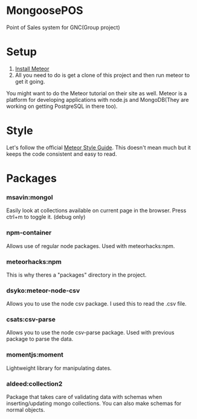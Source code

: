 # MongoosePOS
Point of Sales system for GNC(Group project)



# Setup
1. [Install Meteor](https://www.meteor.com/install)
2. All you need to do is get a clone of this project and then run meteor to get it going.

You might want to do the Meteor tutorial on their site as well.
Meteor is a platform for developing applications with node.js and MongoDB(They are working on getting PostgreSQL in there too).

# Style
Let's follow the official [Meteor Style Guide](https://github.com/meteor/meteor/wiki/Meteor-Style-Guide). This doesn't mean much but it keeps the code consistent and easy to read.

# Packages
### msavin:mongol
Easily look at collections available on current page in the browser. Press ctrl+m to toggle it. (debug only)

### npm-container
Allows use of regular node packages. Used with meteorhacks:npm.

### meteorhacks:npm
This is why theres a "packages" directory in the project.

### dsyko:meteor-node-csv
Allows you to use the node csv package. I used this to read the .csv file.

### csats:csv-parse
Allows you to use the node  csv-parse package. Used with previous package to parse the data.

### momentjs:moment
Lightweight library for manipulating dates.

### aldeed:collection2
Package that takes care of validating data with schemas when inserting/updating mongo collections. You can also make schemas for normal objects.

